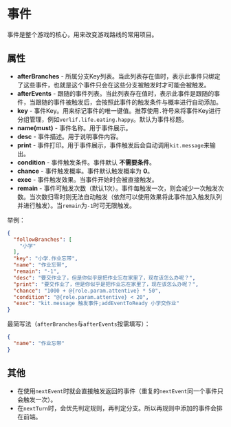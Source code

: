 # 事件

事件是整个游戏的核心，用来改变游戏路线的常用项目。

## 属性

- __afterBranches__ - 所属分支Key列表。当此列表存在值时，表示此事件只绑定了这些事件，也就是这个事件只会在这些分支被触发时才可能会被触发。
- __afterEvents__ - 跟随的事件列表。当此列表存在值时，表示此事件是跟随的事件，当跟随的事件被触发后，会按照此事件的触发条件与概率进行自动添加。
- __key__ - 事件Key。用来标记事件的唯一键值。推荐使用`.`符号来将事件Key进行分组管理，例如`verlif.life.eating.happy`。默认为事件标题。
- __name(must)__ - 事件名称。用于事件展示。
- __desc__ - 事件描述。用于说明事件内容。
- __print__ - 事件打印。用于事件展示，事件触发后会自动调用`kit.message`来输出。
- __condition__ - 事件触发条件。事件默认 __不需要条件__。
- __chance__ - 事件触发概率。事件默认触发概率为 __0__。
- __exec__ - 事件触发效果。当事件开始时会被直接触发。
- __remain__ - 事件可触发次数（默认1次）。事件每触发一次，则会减少一次触发次数。当次数归零时则无法自动触发（依然可以使用效果将此事件加入触发队列并进行触发）。当`remain`为`-1`时可无限触发。

举例：

```json
{
  "followBranches": [
    "小学"
  ],
  "key": "小学.作业忘带",
  "name": "作业忘带",
  "remain": "-1",
  "desc": "要交作业了，但是你似乎是把作业忘在家里了，现在该怎么办呢？",
  "print": "要交作业了，但是你似乎是把作业忘在家里了，现在该怎么办呢？",
  "chance": "1000 + @{role.param.attentive} * 50",
  "condition": "@{role.param.attentive} < 20",
  "exec": "kit.message 触发事件;addEventToReady 小学交作业"
}
```

最简写法（`afterBranches`与`afterEvents`按需填写）：

```json
{
  "name": "作业忘带"
}
```

## 其他

- 在使用`nextEvent`时就会直接触发返回的事件（重复的`nextEvent`同一个事件只会触发一次）。
- 在`nextTurn`时，会优先判定规则，再判定分支。所以再规则中添加的事件会排在前端。
